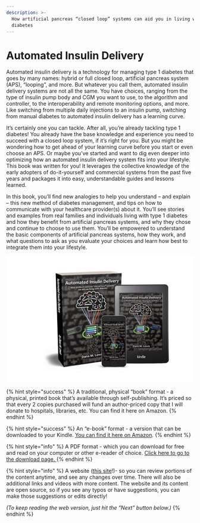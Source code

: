 ```yaml
---
description: >-
  How artificial pancreas “closed loop” systems can aid you in living with
  diabetes
---
```


# Automated Insulin Delivery

Automated insulin delivery is a technology for managing type 1 diabetes that goes by many names: hybrid or full closed loop, artificial pancreas system \(APS\), “looping”, and more. But whatever you call them, automated insulin delivery systems are not all the same. You have choices, ranging from the type of insulin pump body and CGM you want to use, to the algorithm and controller, to the interoperability and remote monitoring options, and more. Like switching from multiple daily injections to an insulin pump, switching from manual diabetes to automated insulin delivery has a learning curve.

It’s certainly one you can tackle. After all, you’re already tackling type 1 diabetes! You already have the base knowledge and experience you need to succeed with a closed loop system, if it’s right for you. But you might be wondering how to get ahead of your learning curve before you start or even choose an APS. Or maybe you’ve started and want to dig even deeper into optimizing how an automated insulin delivery system fits into your lifestyle. This book was written for you! It leverages the collective knowledge of the early adopters of do-it-yourself and commercial systems from the past five years and packages it into easy, understandable guides and lessons learned.

In this book, you’ll find new analogies to help you understand – and explain – this new method of diabetes management, and tips on how to communicate with your healthcare provider\(s\) about it. You’ll see stories and examples from real families and individuals living with type 1 diabetes and how they benefit from artificial pancreas systems, and why they chose and continue to choose to use them. You’ll be empowered to understand the basic components of artificial pancreas systems, how they work, and what questions to ask as you evaluate your choices and learn how best to integrate them into your lifestyle.

![The content is available on this site \(free\) or as PDF download \(free\), as well as on Amazon where you can order a physical copy, and as an e-book for Kindle.](.gitbook/assets/automated_insulin_delivery_by_danamlewis_example_covers_rendering.jpg)

{% hint style="success" %}
A traditional, physical “book” format - a physical, printed book that’s available through self-publishing. It’s priced so that every 2 copies purchased will fund an author-priced copy that I will donate to hospitals, libraries, etc. You can find it here on Amazon.
{% endhint %}

{% hint style="success" %}
An “e-book” format - a version that can be downloaded to your Kindle. [You can find it here on Amazon](https://amzn.to/2DGzUwC).
{% endhint %}

{% hint style="info" %}
A PDF format - which you can download for free and read on your computer or other e-reader of choice. [Click here to go to the download page. ](download.md)
{% endhint %}

{% hint style="info" %}
A website \([this site](./)!\)- so you can review portions of the content anytime, and see any changes over time. There will also be additional links and videos with more content. The website and its content are open source, so if you see any typos or have suggestions, you can make those suggestions or edits directly!   
  
_\(To keep reading the web version, just hit the "Next" button below.\)_
{% endhint %}

